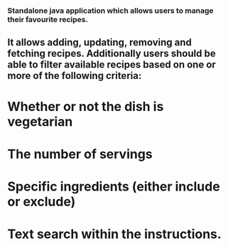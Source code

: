 ### Standalone java application which allows users to manage their favourite recipes. 

## It allows adding, updating, removing and fetching recipes. Additionally users should be able to filter available recipes based on one or more of the following criteria:
# Whether or not the dish is vegetarian
# The number of servings
# Specific ingredients (either include or exclude)
# Text search within the instructions.